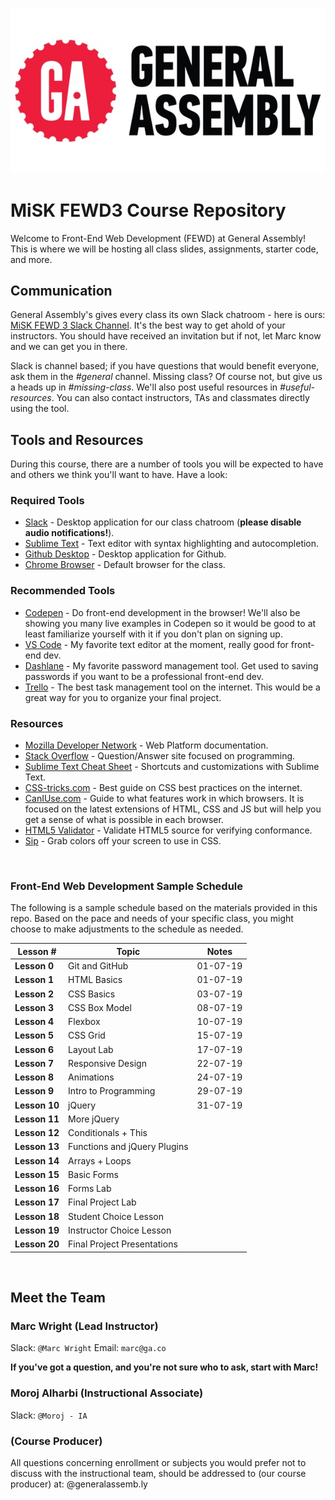 ![GeneralAssemb.ly](ga-logo.jpg)

# MiSK FEWD3 Course Repository
Welcome to Front-End Web Development (FEWD) at General Assembly! This is where we will be hosting all class slides, assignments, starter code, and more.

## Communication
General Assembly's gives every class its own Slack chatroom - here is ours: [MiSK FEWD 3 Slack Channel](https://miskacademy.slack.com/messages/CKEMBL43T/team/UDSMSV54J/). It's the best way to get ahold of your instructors. You should have received an invitation but if not, let Marc know and we can get you in there.

Slack is channel based; if you have questions that would benefit everyone, ask them in the *#general* channel. Missing class? Of course not, but give us a heads up in *#missing-class*. We'll also post useful resources in *#useful-resources*. You can also contact instructors, TAs and classmates directly using the tool.

## Tools and Resources
During this course, there are a number of tools you will be expected to have and others we think you'll want to have. Have a look:

### Required Tools
* [Slack](https://slack.com/downloads) - Desktop application for our class chatroom (**please disable audio notifications!**).
* [Sublime Text](http://www.sublimetext.com/3) - Text editor with syntax highlighting and autocompletion.
* [Github Desktop](https://desktop.github.com/) - Desktop application for Github.
* [Chrome Browser](https://www.google.com/chrome/browser/desktop/) - Default browser for the class.

### Recommended Tools
* [Codepen](https://codepen.io) - Do front-end development in the browser! We'll also be showing you many live examples in Codepen so it would be good to at least familiarize yourself with it if you don't plan on signing up.
* [VS Code](https://code.visualstudio.com/) - My favorite text editor at the moment, really good for front-end dev.
* [Dashlane](https://dashlane.com) - My favorite password management tool. Get used to saving passwords if you want to be a professional front-end dev.
* [Trello](https://trello.com) - The best task management tool on the internet. This would be a great way for you to organize your final project.

### Resources
* [Mozilla Developer Network](https://developer.mozilla.org/en-US/) - Web Platform documentation.
* [Stack Overflow](http://stackoverflow.com/) - Question/Answer site focused on programming.
* [Sublime Text Cheat Sheet](http://www.cheatography.com/martinprins/cheat-sheets/sublime-text-3-osx/) - Shortcuts and customizations with Sublime Text.
* [CSS-tricks.com](https://css-tricks.com) - Best guide on CSS best practices on the internet.
* [CanIUse.com](http://caniuse.com/) - Guide to what features work in which browsers. It is focused on the latest extensions of HTML, CSS and JS but will help you get a sense of what is possible in each browser.
* [HTML5 Validator](https://html5.validator.nu/) - Validate HTML5 source for verifying conformance.
* [Sip](https://itunes.apple.com/us/app/sip/id507257563?mt=12) - Grab colors off your screen to use in CSS.

<br>

### Front-End Web Development Sample Schedule

The following is a sample schedule based on the materials provided in this repo. Based on the pace and needs of your specific class, you might choose to make adjustments to the schedule as needed.

|Lesson # | Topic | Notes|
|----|---------|---------------|
| __Lesson 0__| Git and GitHub | 01-07-19 |
| __Lesson 1__| HTML Basics | 01-07-19 |
| __Lesson 2__| CSS Basics | 03-07-19 |
| __Lesson 3__| CSS Box Model | 08-07-19 |
| __Lesson 4__| Flexbox |  10-07-19 |
| __Lesson 5__| CSS Grid |15-07-19 |
| __Lesson 6__| Layout Lab | 17-07-19 |
| __Lesson 7__| Responsive Design | 22-07-19 |
| __Lesson 8__| Animations | 24-07-19 |
| __Lesson 9__| Intro to Programming | 29-07-19 |
| __Lesson 10__| jQuery | 31-07-19 |
| __Lesson 11__| More jQuery | |
| __Lesson 12__| Conditionals + This | |
| __Lesson 13__| Functions and jQuery Plugins | |
| __Lesson 14__| Arrays + Loops | |
| __Lesson 15__| Basic Forms | |
| __Lesson 16__| Forms Lab |  |
| __Lesson 17__| Final Project Lab |  |
| __Lesson 18__| Student Choice Lesson |  |
| __Lesson 19__| Instructor Choice Lesson |  |
| __Lesson 20__| Final Project Presentations |  |

<br>

## Meet the Team
### Marc Wright (Lead Instructor)

Slack: `@Marc Wright`
Email: `marc@ga.co`

 **If you've got a question, and you're not sure who to ask, start with Marc!**

### Moroj Alharbi (Instructional Associate)

Slack: `@Moroj - IA` 

###  (Course Producer)
All questions concerning enrollment or subjects you would prefer not to discuss with the instructional team, should be addressed to  (our course producer) at: @generalassemb.ly
